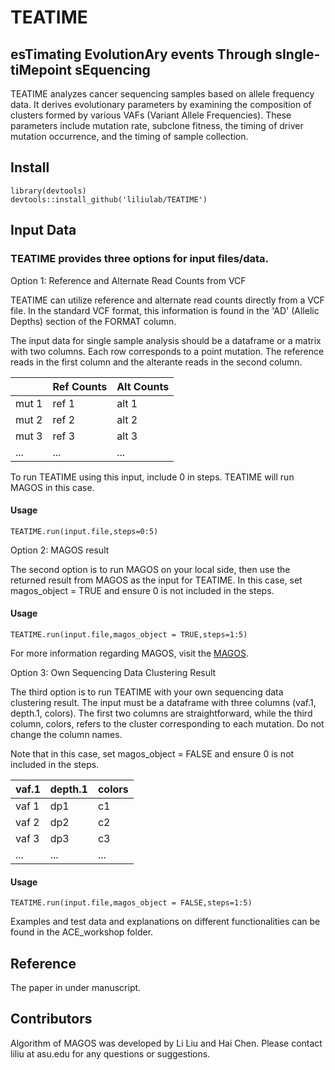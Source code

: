 # TEATIME
## esTimating EvolutionAry events Through sIngle-tiMepoint sEquencing

 TEATIME analyzes cancer sequencing samples based on allele frequency data. It derives evolutionary parameters by examining the composition of clusters formed by various VAFs (Variant Allele Frequencies). These parameters include mutation rate, subclone fitness, the timing of driver mutation occurrence, and the timing of sample collection.
 

## Install

```
library(devtools)
devtools::install_github('liliulab/TEATIME')
```


## Input Data
### TEATIME provides three options for input files/data.

Option 1: Reference and Alternate Read Counts from VCF

TEATIME can utilize reference and alternate read counts directly from a VCF file. In the standard VCF format, this information is found in the 'AD' (Allelic Depths) section of the FORMAT column.

The input data for single sample analysis should be a dataframe or a matrix with two columns. Each row corresponds to a point mutation. The reference reads in the first column and the alterante reads in the second column. 

| | Ref Counts | Alt Counts|
|----|---------|--------|
|mut 1  | ref 1      | alt 1     |
|mut 2 | ref 2      | alt 2     |
|mut 3 | ref 3      | alt 3     |
|...|...|...|


To run TEATIME using this input, include 0 in steps. TEATIME will run MAGOS in this case.
#### Usage
```
TEATIME.run(input.file,steps=0:5)
```

Option 2: MAGOS result

The second option is to run MAGOS on your local side, then use the returned result from MAGOS as the input for TEATIME. In this case, set magos_object = TRUE and ensure 0 is not included in the steps.

#### Usage
```
TEATIME.run(input.file,magos_object = TRUE,steps=1:5)
```
For more information regarding MAGOS, visit the [MAGOS](https://github.com/liliulab/magos/).


Option 3: Own Sequencing Data Clustering Result

The third option is to run TEATIME with your own sequencing data clustering result. The input must be a dataframe with three columns (vaf.1, depth.1, colors). The first two columns are straightforward, while the third column, colors, refers to the cluster corresponding to each mutation. Do not change the column names.

Note that in this case, set magos_object = FALSE and ensure 0 is not included in the steps.

| vaf.1 | depth.1 | colors |
|----|---------|--------|
|vaf 1  | dp1     | c1    |
|vaf 2 | dp2    | c2     |
|vaf 3 | dp3   | c3   |
|...|...|...|


#### Usage
```
TEATIME.run(input.file,magos_object = FALSE,steps=1:5)
```

Examples and test data and explanations on different functionalities can be found in the ACE_workshop folder. 




## Reference

The paper in under manuscript. 




## Contributors
Algorithm of MAGOS was developed by Li Liu and Hai Chen. Please contact liliu at asu.edu for any questions or suggestions. 

